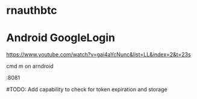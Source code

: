 # rnauthbtc

# Android GoogleLogin

https://www.youtube.com/watch?v=gai4aYcNunc&list=LL&index=2&t=23s

cmd m on arndroid

<ip>:8081

#TODO: Add capability to check for token expiration and storage
